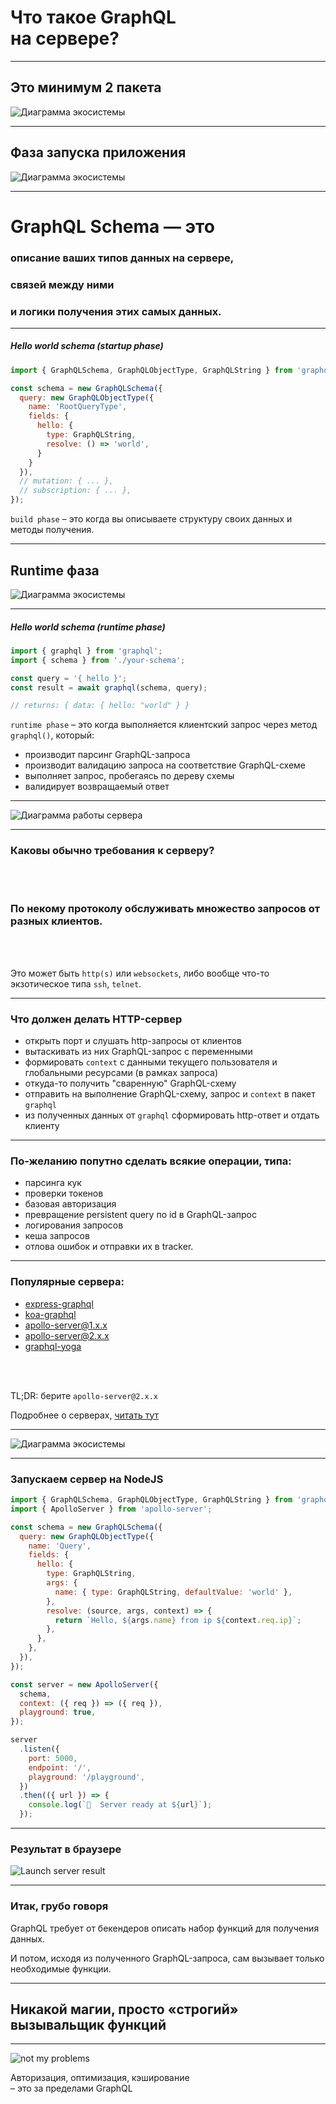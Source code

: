 # Что такое GraphQL <br/> на сервере?

-----

## Это минимум 2 пакета

![Диаграмма экосистемы](./diagram-ecosystem.svg) <!-- .element: style="width: 90vw;" class="plain"  -->

-----

## Фаза запуска приложения

![Диаграмма экосистемы](./diagram-ecosystem-schema.svg) <!-- .element: style="width: 90vw;" class="plain"  -->

-----

# GraphQL Schema — это

### описание ваших типов данных на сервере, <!-- .element: class="fragment" -->

### связей между ними <!-- .element: class="fragment" -->

### и логики получения этих самых данных. <!-- .element: class="fragment" -->

-----

##### Hello world schema (startup phase)

```js
import { GraphQLSchema, GraphQLObjectType, GraphQLString } from 'graphql';

const schema = new GraphQLSchema({
  query: new GraphQLObjectType({
    name: 'RootQueryType',
    fields: {
      hello: {
        type: GraphQLString,
        resolve: () => 'world',
      }
    }
  }),
  // mutation: { ... },
  // subscription: { ... },
});

```

`build phase` – это когда вы описываете структуру своих данных и методы получения.

-----

## Runtime фаза

![Диаграмма экосистемы](./diagram-ecosystem-server.svg) <!-- .element: style="width: 90vw;" class="plain"  -->

-----

##### Hello world schema (runtime phase)

```js
import { graphql } from 'graphql';
import { schema } from './your-schema';

const query = '{ hello }';
const result = await graphql(schema, query);

// returns: { data: { hello: "world" } }

```

<span>`runtime phase` – это когда выполняется клиентский запрос через метод `graphql()`, который:</span> <!-- .element: class="fragment" -->

- производит парсинг GraphQL-запроса <!-- .element: class="fragment" -->
- производит валидацию запроса на соответствие GraphQL-схеме <!-- .element: class="fragment" -->
- выполняет запрос, пробегаясь по дереву схемы <!-- .element: class="fragment" -->
- валидирует возвращаемый ответ <!-- .element: class="fragment" -->

-----

![Диаграмма работы сервера](./diagram-server.svg) <!-- .element: style="width: 90vw;" class="plain"  -->
<!-- https://drive.google.com/file/d/1G-Iu_fZdrois9NZY1-5YGWNwELJEzy6Y/view?usp=sharing -->

-----

### Каковы обычно требования к серверу?

<br />
<br />

### По некому протоколу обслуживать множество запросов от разных клиентов. <!-- .element: class="fragment" -->

<br />
<br />

<span>Это может быть `http(s)` или `websockets`, либо вообще что-то экзотическое типа `ssh`, `telnet`.</span> <!-- .element: class="fragment" -->

-----

### Что должен делать HTTP-сервер

- открыть порт и слушать http-запросы от клиентов
- вытаскивать из них GraphQL-запрос с переменными
- формировать `context` с данными текущего пользователя и глобальными ресурсами (в рамках запроса)
- откуда-то получить "сваренную" GraphQL-схему
- отправить на выполнение GraphQL-схему, запрос и `context` в пакет `graphql`
- из полученных данных от `graphql` сформировать http-ответ и отдать клиенту

-----

### По-желанию попутно сделать всякие операции, типа:

- парсинга кук
- проверки токенов
- базовая авторизация
- превращение persistent query по id в GraphQL-запрос
- логирования запросов
- кеша запросов
- отлова ошибок и отправки их в tracker.

-----

### Популярные сервера:

- [express-graphql](https://github.com/graphql/express-graphql)
- [koa-graphql](https://github.com/chentsulin/koa-graphql)
- [apollo-server@1.x.x](https://github.com/apollographql/apollo-server/tree/version-1)
- [apollo-server@2.x.x](https://github.com/apollographql/apollo-server/tree/version-2)
- [graphql-yoga](https://github.com/prisma/graphql-yoga)

<br />
<br />

TL;DR: берите `apollo-server@2.x.x`

Подробнее о серверах, [читать тут](https://github.com/nodkz/conf-talks/tree/master/articles/graphql/server)

-----

![Диаграмма экосистемы](./diagram-ecosystem.svg) <!-- .element: style="width: 90vw;" class="plain"  -->

-----

### Запускаем сервер на NodeJS

```js
import { GraphQLSchema, GraphQLObjectType, GraphQLString } from 'graphql';
import { ApolloServer } from 'apollo-server';

const schema = new GraphQLSchema({
  query: new GraphQLObjectType({
    name: 'Query',
    fields: {
      hello: {
        type: GraphQLString,
        args: {
          name: { type: GraphQLString, defaultValue: 'world' },
        },
        resolve: (source, args, context) => {
          return `Hello, ${args.name} from ip ${context.req.ip}`;
        },
      },
    },
  }),
});

const server = new ApolloServer({
  schema,
  context: ({ req }) => ({ req }),
  playground: true,
});

server
  .listen({
    port: 5000,
    endpoint: '/',
    playground: '/playground',
  })
  .then(({ url }) => {
    console.log(`🚀  Server ready at ${url}`);
  });

```

<span class="fragment" data-code-focus="1-2" />
<span class="fragment" data-code-focus="4-18" />
<span class="fragment" data-code-focus="21-25" />
<span class="fragment" data-code-focus="27-35" />

-----

### Результат в браузере

![Launch server result](./launch-server.png)

-----

### Итак, грубо говоря <!-- .element: class="red" -->

GraphQL требует от бекендеров описать набор функций для получения данных. <!-- .element: class="fragment" -->

И потом, исходя из полученного GraphQL-запроса, сам вызывает только необходимые функции. <!-- .element: class="fragment" -->

-----

## Никакой магии, просто «строгий» вызывальщик функций

-----

![not my problems](./graphql-rest-rpc.svg) <!-- .element: style="width: 600px;" class="plain"  -->

Авторизация, оптимизация, кэширование <br />– это за пределами GraphQL

